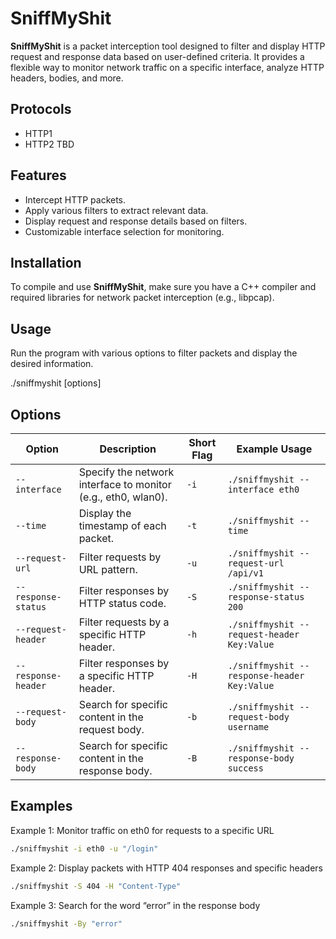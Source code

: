 # SniffMyShit

**SniffMyShit** is a packet interception tool designed to filter and display HTTP request and response data based on user-defined criteria. It provides a flexible way to monitor network traffic on a specific interface, analyze HTTP headers, bodies, and more.

## Protocols
* HTTP1 
* HTTP2 TBD

## Features
- Intercept HTTP packets.
- Apply various filters to extract relevant data.
- Display request and response details based on filters.
- Customizable interface selection for monitoring.

## Installation
To compile and use **SniffMyShit**, make sure you have a C++ compiler and required libraries for network packet interception (e.g., libpcap).

## Usage

Run the program with various options to filter packets and display the desired information.

./sniffmyshit [options]

## Options

| Option               | Description                                                   | Short Flag | Example Usage                            |
|----------------------|---------------------------------------------------------------|------------|------------------------------------------|
| `--interface`        | Specify the network interface to monitor (e.g., eth0, wlan0). | `-i`       | `./sniffmyshit --interface eth0`         |
| `--time`             | Display the timestamp of each packet.                         | `-t`       | `./sniffmyshit --time`                   |
| `--request-url`      | Filter requests by URL pattern.                               | `-u`       | `./sniffmyshit --request-url /api/v1`    |
| `--response-status`  | Filter responses by HTTP status code.                         | `-S`       | `./sniffmyshit --response-status 200`    |
| `--request-header`   | Filter requests by a specific HTTP header.                    | `-h`       | `./sniffmyshit --request-header Key:Value` |
| `--response-header`  | Filter responses by a specific HTTP header.                   | `-H`       | `./sniffmyshit --response-header Key:Value`       |
| `--request-body`     | Search for specific content in the request body.              | `-b`       | `./sniffmyshit --request-body username`  |
| `--response-body`    | Search for specific content in the response body.             | `-B`       | `./sniffmyshit --response-body success`  |

## Examples

Example 1: Monitor traffic on eth0 for requests to a specific URL
```bash
./sniffmyshit -i eth0 -u "/login"
```

Example 2: Display packets with HTTP 404 responses and specific headers
```bash
./sniffmyshit -S 404 -H "Content-Type"
```


Example 3: Search for the word “error” in the response body

```bash
./sniffmyshit -By "error"
```